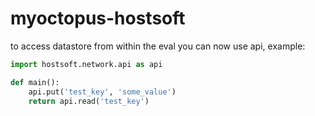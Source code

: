 # myoctopus-hostsoft

to access datastore from within the eval you can now use api, example:
```python
import hostsoft.network.api as api

def main():
    api.put('test_key', 'some_value')
    return api.read('test_key')
```
